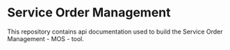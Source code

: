 # Service Order Management 

This repository contains api documentation used to build the Service Order Management - MOS - tool.